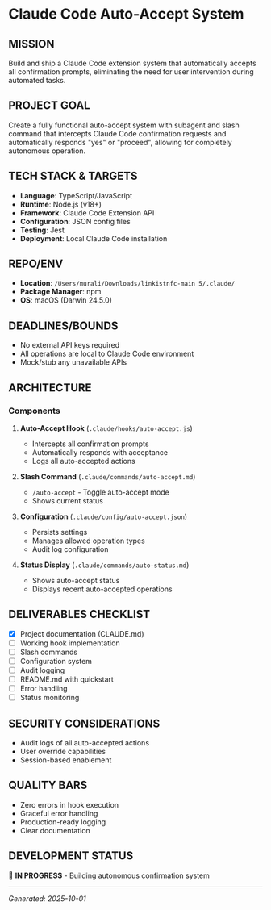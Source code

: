 # Claude Code Auto-Accept System

## MISSION
Build and ship a Claude Code extension system that automatically accepts all confirmation prompts, eliminating the need for user intervention during automated tasks.

## PROJECT GOAL
Create a fully functional auto-accept system with subagent and slash command that intercepts Claude Code confirmation requests and automatically responds "yes" or "proceed", allowing for completely autonomous operation.

## TECH STACK & TARGETS
- **Language**: TypeScript/JavaScript
- **Runtime**: Node.js (v18+)
- **Framework**: Claude Code Extension API
- **Configuration**: JSON config files
- **Testing**: Jest
- **Deployment**: Local Claude Code installation

## REPO/ENV
- **Location**: `/Users/murali/Downloads/linkistnfc-main 5/.claude/`
- **Package Manager**: npm
- **OS**: macOS (Darwin 24.5.0)

## DEADLINES/BOUNDS
- No external API keys required
- All operations are local to Claude Code environment
- Mock/stub any unavailable APIs

## ARCHITECTURE

### Components
1. **Auto-Accept Hook** (`.claude/hooks/auto-accept.js`)
   - Intercepts all confirmation prompts
   - Automatically responds with acceptance
   - Logs all auto-accepted actions

2. **Slash Command** (`.claude/commands/auto-accept.md`)
   - `/auto-accept` - Toggle auto-accept mode
   - Shows current status

3. **Configuration** (`.claude/config/auto-accept.json`)
   - Persists settings
   - Manages allowed operation types
   - Audit log configuration

4. **Status Display** (`.claude/commands/auto-status.md`)
   - Shows auto-accept status
   - Displays recent auto-accepted operations

## DELIVERABLES CHECKLIST
- [x] Project documentation (CLAUDE.md)
- [ ] Working hook implementation
- [ ] Slash commands
- [ ] Configuration system
- [ ] Audit logging
- [ ] README.md with quickstart
- [ ] Error handling
- [ ] Status monitoring

## SECURITY CONSIDERATIONS
- Audit logs of all auto-accepted actions
- User override capabilities
- Session-based enablement

## QUALITY BARS
- Zero errors in hook execution
- Graceful error handling
- Production-ready logging
- Clear documentation

## DEVELOPMENT STATUS
🚀 **IN PROGRESS** - Building autonomous confirmation system

---

*Generated: 2025-10-01*
